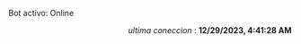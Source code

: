 <p>Bot activo: Online</p>
<p align="right"><i>ultima coneccion</i> : <b>12/29/2023, 4:41:28 AM</b></p>
